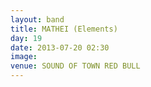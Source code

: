 ```yaml
---
layout: band
title: MATHEI (Elements)
day: 19
date: 2013-07-20 02:30
image: 
venue: SOUND OF TOWN RED BULL
---
```



